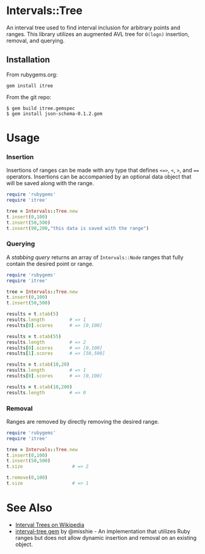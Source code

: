 # Intervals::Tree

An interval tree used to find interval inclusion for arbitrary points and ranges. This library utilizes an augmented AVL tree for `O(logn)` insertion, removal, and querying.

## Installation

From rubygems.org:

```
gem install itree
```

From the git repo:

```
$ gem build itree.gemspec
$ gem install json-schema-0.1.2.gem
```

# Usage

### Insertion

Insertions of ranges can be made with any type that defines `<=>`, `<`, `>`, and `==` operators. Insertions can be accompanied by an optional data object that will be saved along with the range.

```ruby
require 'rubygems'
require 'itree'

tree = Intervals::Tree.new
t.insert(0,100)
t.insert(50,500)
t.insert(90,200,"this data is saved with the range")
```

### Querying

A *stabbing query* returns an array of `Intervals::Node` ranges that fully contain the desired point or range.

```ruby
require 'rubygems'
require 'itree'

tree = Intervals::Tree.new
t.insert(0,100)
t.insert(50,500)

results = t.stab(5)
results.length         # => 1
results[0].scores      # => [0,100]

results = t.stab(55)
results.length         # => 2
results[0].scores      # => [0,100]
results[1].scores      # => [50,500]

results = t.stab(10,20)
results.length         # => 1
results[0].scores      # => [0,100]

results = t.stab(10,200)
results.length         # => 0
```

### Removal

Ranges are removed by directly removing the desired range.

```ruby
require 'rubygems'
require 'itree'

tree = Intervals::Tree.new
t.insert(0,100)
t.insert(50,500)
t.size                  # => 2

t.remove(0,100)
t.size                  # => 1
```

# See Also
* [Interval Trees on Wikipedia](http://en.wikipedia.org/wiki/Interval_tree)
* [interval-tree gem](https://github.com/misshie/interval-tree) by @misshie - An implementation that utilizes Ruby ranges but does not allow dynamic insertion and removal on an existing object.

